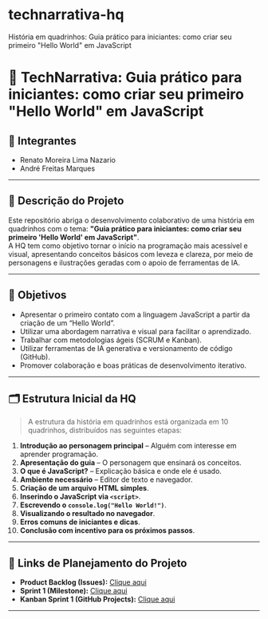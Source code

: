 # technarrativa-hq
História em quadrinhos: Guia prático para iniciantes: como criar seu primeiro "Hello World" em JavaScript

# 📘 TechNarrativa: Guia prático para iniciantes: como criar seu primeiro "Hello World" em JavaScript

## 👥 Integrantes
- Renato Moreira Lima Nazario  
- André Freitas Marques  

---

## 📝 Descrição do Projeto
Este repositório abriga o desenvolvimento colaborativo de uma história em quadrinhos com o tema: **"Guia prático para iniciantes: como criar seu primeiro 'Hello World' em JavaScript"**.  
A HQ tem como objetivo tornar o início na programação mais acessível e visual, apresentando conceitos básicos com leveza e clareza, por meio de personagens e ilustrações geradas com o apoio de ferramentas de IA.

---

## 🎯 Objetivos
- Apresentar o primeiro contato com a linguagem JavaScript a partir da criação de um “Hello World”.
- Utilizar uma abordagem narrativa e visual para facilitar o aprendizado.
- Trabalhar com metodologias ágeis (SCRUM e Kanban).
- Utilizar ferramentas de IA generativa e versionamento de código (GitHub).
- Promover colaboração e boas práticas de desenvolvimento iterativo.

---

## 🗂 Estrutura Inicial da HQ
> A estrutura da história em quadrinhos está organizada em 10 quadrinhos, distribuídos nas seguintes etapas:

1. **Introdução ao personagem principal** – Alguém com interesse em aprender programação.  
2. **Apresentação do guia** – O personagem que ensinará os conceitos.  
3. **O que é JavaScript?** – Explicação básica e onde ele é usado.  
4. **Ambiente necessário** – Editor de texto e navegador.  
5. **Criação de um arquivo HTML simples**.  
6. **Inserindo o JavaScript via `<script>`**.  
7. **Escrevendo o `console.log("Hello World!")`**.  
8. **Visualizando o resultado no navegador**.  
9. **Erros comuns de iniciantes e dicas**.  
10. **Conclusão com incentivo para os próximos passos**.

---

## 🔗 Links de Planejamento do Projeto

- **Product Backlog (Issues):** [Clique aqui](https://github.com/RenatoNazzari/technarrativa-hq/issues)
- **Sprint 1 (Milestone):** [Clique aqui](https://github.com/RenatoNazzari/technarrativa-hq/milestone/1)
- **Kanban Sprint 1 (GitHub Projects):** [Clique aqui](https://github.com/users/RenatoNazzari/projects/1/views/1?layout_template=board) 

---
